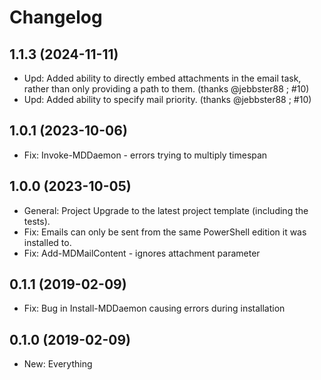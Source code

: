 ﻿# Changelog

## 1.1.3 (2024-11-11)

+ Upd: Added ability to directly embed attachments in the email task, rather than only providing a path to them. (thanks @jebbster88 ; #10)
+ Upd: Added ability to specify mail priority. (thanks @jebbster88 ; #10)

## 1.0.1 (2023-10-06)

+ Fix: Invoke-MDDaemon - errors trying to multiply timespan

## 1.0.0 (2023-10-05)

+ General: Project Upgrade to the latest project template (including the tests).
+ Fix: Emails can only be sent from the same PowerShell edition it was installed to.
+ Fix: Add-MDMailContent - ignores attachment parameter

## 0.1.1 (2019-02-09)

+ Fix: Bug in Install-MDDaemon causing errors during installation
 
## 0.1.0 (2019-02-09)

+ New: Everything
